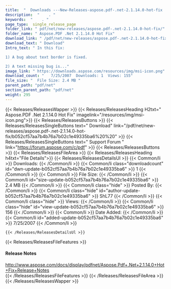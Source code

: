 ```yaml
---
title:  "  Downloads ---New-Releases-aspose.pdf-.net-2.1.14.0-hot-fix . " 
description:  "    . " 
keywords:  "    . " 
page_type:  single_release_page
folder_link: " pdf/net/new-releases/aspose.pdf-.net-2.1.14.0-hot-fix/"
folder_name: " Aspose.PDF .Net 2.1.14.0 Hot Fix"
download_link: " /pdf/net/new-releases/aspose.pdf-.net-2.1.14.0-hot-fix/b052cf57aa7b4b76a7b02c1e49335ba6"
download_text: " Download"
Intro_text: " In this fix:

1) A bug about text border is fixed.

2) A text missing bug is..."
image_link: " https://downloads.aspose.com/resources/img/msi-icon.png"
download_count: "   7/25/2007  Downloads: 1  Views: 155"
file_size: "  File Size: 2.4 MB "
parent_path: "pdf/net"
section_parent_path: "pdf/net"
weight: 295 
---
```


{{< Releases/ReleasesWapper >}}
  {{< Releases/ReleasesHeading H2txt=" Aspose.PDF .Net 2.1.14.0 Hot Fix" imagelink="/resources/img/msi-icon.png">}}
  {{< Releases/ReleasesButtons >}}
    {{< Releases/ReleasesSingleButtons text=" Download" link="/pdf/net/new-releases/aspose.pdf-.net-2.1.14.0-hot-fix/b052cf57aa7b4b76a7b02c1e49335ba6%20%20" >}}
    {{< Releases/ReleasesSingleButtons text=" Support Forum " link="https://forum.aspose.com/c/pdf" >}}
  {{< Releases/ReleasesButtons >}}
  {{< Releases/ReleasesFileArea >}}
    {{< Releases/ReleasesHeading h4txt="File Details">}}
    {{< Releases/ReleasesDetailsUl >}}
            {{< Common/li  >}} Downloads: {{< /Common/li >}} 
      {{< Common/li class="downloadcount" id="dwn-update-b052cf57aa7b4b76a7b02c1e49335ba6" >}} 1 {{< /Common/li >}} 
      {{< Common/li  >}} File Size: {{< /Common/li >}} 
      {{< Common/li id="size-update-b052cf57aa7b4b76a7b02c1e49335ba6" >}} 2.4 MB {{< /Common/li >}} 
      {{< Common/li  class="hide" >}} Posted By: {{< /Common/li >}} 
      {{< Common/li class="hide" id="author-update-b052cf57aa7b4b76a7b02c1e49335ba6" >}} ShL77 {{< /Common/li >}} 
      {{< Common/li class="hide"  >}} Views: {{< /Common/li >}} 
      {{< Common/li class="hide" id="view-update-b052cf57aa7b4b76a7b02c1e49335ba6" >}} 156 {{< /Common/li >}} 
      {{< Common/li  >}} Date Added: {{< /Common/li >}} 
      {{< Common/li id="added-update-b052cf57aa7b4b76a7b02c1e49335ba6" >}} 7/25/2007 {{< /Common/li >}} 

    {{< /Releases/ReleasesDetailsUl >}}

  {{< Releases/ReleasesFileFeatures >}}
      <h4>Release Notes</h4><div><a href="http://www.aspose.com/docs/display/pdfnet/Aspose.Pdf+.Net+2.1.14.0+Hot+Fix+Release+Notes">http://www.aspose.com/docs/display/pdfnet/Aspose.Pdf+.Net+2.1.14.0+Hot+Fix+Release+Notes</a></div>
  {{< /Releases/ReleasesFileFeatures >}}
 {{< /Releases/ReleasesFileArea >}}
{{< /Releases/ReleasesWapper >}}



